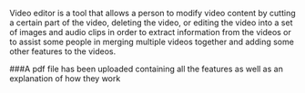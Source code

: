 Video editor is a tool that allows a person to modify video content by cutting a certain part of the video, deleting the video, or editing the video into a set of images and audio clips in order to extract information from the videos or to assist some people in merging multiple videos together and adding some other features to the videos.


###A pdf file has been uploaded containing all the features as well as an explanation of how they work
